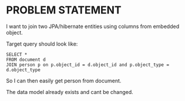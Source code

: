 # PROBLEM STATEMENT

I want to join two JPA/hibernate entities using columns from embedded object.

Target query should look like:
```postgresql
SELECT * 
FROM document d
JOIN person p on p.object_id = d.object_id and p.object_type = d.object_type
```
So I can then easily get person from document.

The data model already exists and cant be changed.
